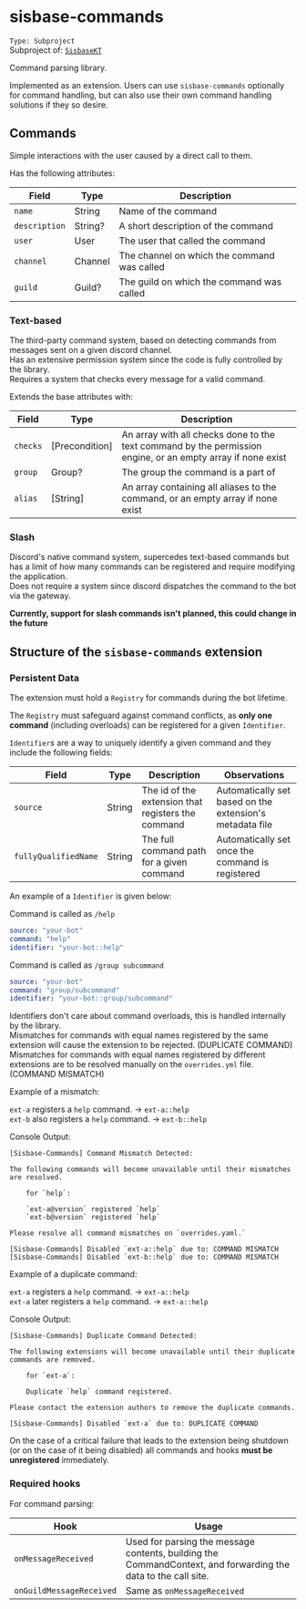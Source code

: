 # sisbase-commands
`Type: Subproject`  
Subproject of: [`SisbaseKT`](../sisbasekt.md)  

Command parsing library.  

Implemented as an extension. Users can use `sisbase-commands` optionally for command handling, but can also use their own command handling solutions if they so desire.  

## Commands
Simple interactions with the user caused by a direct call to them.

Has the following attributes:

| Field         | Type     | Description                                                                     |
|---------------|----------|---------------------------------------------------------------------------------|
| `name`        | String   | Name of the command                                                             |
| `description` | String?  | A short description of the command                                              |
| `user`        | User     | The user that called the command                                                |
| `channel`     | Channel  | The channel on which the command was called                                     |
| `guild`       | Guild?   | The guild on which the command was called                                       |

### Text-based
The third-party command system, based on detecting commands from messages sent on a given discord channel.  
Has an extensive permission system since the code is fully controlled by the library.  
Requires a system that checks every message for a valid command.  

Extends the base attributes with:

| Field    | Type           | Description                                                                                                 |
|----------|----------------|-------------------------------------------------------------------------------------------------------------|
| `checks` | [Precondition] | An array with all checks done to the text command by the permission engine, or an empty array if none exist |
| `group`  | Group?         | The group the command is a part of                                                                          |
| `alias`  | [String]       | An array containing all aliases to the command, or an empty array if none exist                             |

### Slash
Discord's native command system, supercedes text-based commands but has a limit of how many commands can be registered and require modifying the application.  
Does not require a system since discord dispatches the command to the bot via the gateway.  

**Currently, support for slash commands isn't planned, this could change in the future**  


## Structure of the `sisbase-commands` extension

### Persistent Data
The extension must hold a `Registry` for commands during the bot lifetime.  

The `Registry` must safeguard against command conflicts, as **only one command** (including overloads) can be registered for a given `Identifier`.  

`Identifier`s are a way to uniquely identify a given command and they include the following fields:

| Field                | Type   | Description                                        | Observations                                             |
|----------------------|--------|----------------------------------------------------|----------------------------------------------------------|
| `source`             | String | The id of the extension that registers the command | Automatically set based on the extension's metadata file |
| `fullyQualifiedName` | String | The full command path for a given command          | Automatically set once the command is registered         |

An example of a `Identifier` is given below:

Command is called as `/help`  
```yml
source: "your-bot"
command: "help"
identifier: "your-bot::help"
```

Command is called as `/group subcommand`
```yml
source: "your-bot"
command: "group/subcommand"
identifier: "your-bot::group/subcommand"
```

Identifiers don't care about command overloads, this is handled internally by the library.  
Mismatches for commands with equal names registered by the same extension will cause the extension to be rejected. (DUPLICATE COMMAND)  
Mismatches for commands with equal names registered by different extensions are to be resolved manually on the `overrides.yml` file. (COMMAND MISMATCH)  

Example of a mismatch:

`ext-a` registers a `help` command. -> `ext-a::help`  
`ext-b` also registers a `help` command. -> `ext-b::help`  

Console Output:
```
[Sisbase-Commands] Command Mismatch Detected:

The following commands will become unavailable until their mismatches are resolved.

    for `help`:
	
	`ext-a@version` registered `help`
	`ext-b@version` registered `help`
	
Please resolve all command mismatches on `overrides.yaml.`

[Sisbase-Commands] Disabled `ext-a::help` due to: COMMAND MISMATCH
[Sisbase-Commands] Disabled `ext-b::help` due to: COMMAND MISMATCH
``` 

Example of a duplicate command:

`ext-a` registers a `help` command. -> `ext-a::help`  
`ext-a` later registers a `help` command. -> `ext-a::help`  

Console Output:
```
[Sisbase-Commands] Duplicate Command Detected:

The following extensions will become unavailable until their duplicate commands are removed.

	for `ext-a`:
	
	Duplicate `help` command registered.

Please contact the extension authors to remove the duplicate commands.

[Sisbase-Commands] Disabled `ext-a` due to: DUPLICATE COMMAND

```

On the case of a critical failure that leads to the extension being shutdown (or on the case of it being disabled)
all commands and hooks **must be unregistered** immediately.  

### Required hooks

For command parsing:

| Hook                     | Usage                                                                                                         |
|--------------------------|---------------------------------------------------------------------------------------------------------------|
| `onMessageReceived`      | Used for parsing the message contents, building the CommandContext, and forwarding the data to the call site. |
| `onGuildMessageReceived` | Same as `onMessageReceived`                                                                                   |
